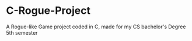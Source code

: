 # C-Rogue-Project
A Rogue-like Game project coded in C, made for my CS bachelor's Degree 5th semester
